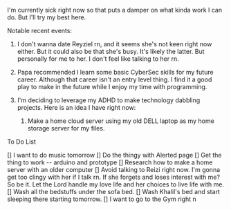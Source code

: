 
I'm currently sick right now so that puts a damper on what kinda work I can do. But I'll try my best here.

Notable recent events:
1. I don't wanna date Reyziel rn, and it seems she's not keen right now either. But it could also be that she's busy. It's likely the latter. But personally for me to her. I don't feel like talking to her rn.
2. Papa recommended I learn some basic CyberSec skills for my future career. Although that career isn't an entry level thing. I find it a good play to make in the future while I enjoy my time with programming.

3. I'm deciding to leverage my ADHD to make technology dabbling projects. Here is an idea I have right now:
	1. Make a home cloud server using my old DELL laptop as my home storage server for my files.

To Do List

[] I want to do music tomorrow
[] Do the thingy with Alerted page
[] Get the thing to work -- arduino and prototype
[] Research how to make a home server with an older computer
[] Avoid talking to Reizi right now. I'm gonna get too clingy with her if I talk rn. If she forgets and loses interest with me? So be it. Let the Lord handle my love life and her choices to live life with me.
[] Wash all the bedstuffs under the sofa bed.
[] Wash Khalil's bed and start sleeping there starting tomorrow.
[] I want to go to the Gym right n

